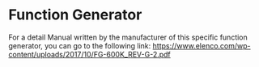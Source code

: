 # Function Generator

For a detail Manual written by the manufacturer of this specific function generator, you can go to the following link:
https://www.elenco.com/wp-content/uploads/2017/10/FG-600K_REV-G-2.pdf
